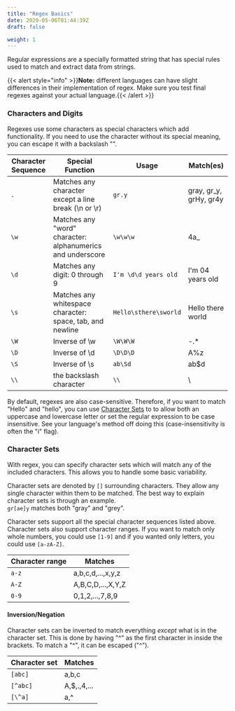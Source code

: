 ```yaml
---
title: "Regex Basics"
date: 2020-05-06T01:44:39Z
draft: false

weight: 1
---
```


Regular expressions are a specially formatted string that has special rules used to match and extract data from strings.

{{< alert style="info" >}}**Note:** different languages can have slight differences in their implementation of regex. Make sure you test final regexes against your actual language.{{< /alert >}}

### Characters and Digits

Regexes use some characters as special characters which add functionality. If you need to use the character without its special meaning, you can escape it with a backslash "\".

| Character Sequence | Special Function                                           | Usage                 | Match(es)              |
| ------------------ | ---------------------------------------------------------- | --------------------- | ---------------------- |
| `.`                | Matches any character except a line break (\n or \r)       | `gr.y`                | gray, gr_y, grHy, gr4y |
| `\w`               | Matches any "word" character: alphanumerics and underscore | `\w\w\w`              | 4a\_                   |
| `\d`               | Matches any digit: 0 through 9                             | `I'm \d\d years old`  | I'm 04 years old       |
| `\s`               | Matches any whitespace character: space, tab, and newline  | `Hello\sthere\sworld` | Hello there<br>world   |
| `\W`               | Inverse of \w                                              | `\W\W\W`              | -.\*                   |
| `\D`               | Inverse of \d                                              | `\D\D\D`              | A%z                    |
| `\S`               | Inverse of \s                                              | `ab\Sd`               | ab\$d                  |
| `\\`               | the backslash character                                    | `\\`                  | \                      |

By default, regexes are also case-sensitive. Therefore, if you want to match "Hello" and "hello", you can use [Character Sets](./#character-sets) to to allow both an uppercase
and lowercase letter or set the regular expression to be case insensitive. See your language's method off doing this (case-insensitivity is often the "i" flag).

### Character Sets

With regex, you can specify character sets which will match any of the included characters. This allows you to handle some basic variability.

Character sets are denoted by `[]` surrounding characters. They allow any single character within them to be matched. The best way to explain character sets is through an example.  
`gr[ae]y` matches both "gray" and "grey".

Character sets support all the special character sequences listed above. Character sets also support character ranges. If you want to match only whole numbers, you could use `[1-9]` and if you wanted only letters, you could use `[a-zA-Z]`.

| Character range | Matches           |
| --------------- | ----------------- |
| `a-z`           | a,b,c,d,...,x,y,z |
| `A-Z`           | A,B,C,D,...,X,Y,Z |
| `0-9`           | 0,1,2,...,7,8,9   |

#### Inversion/Negation

Character sets can be inverted to match everything _except_ what is in the character set. This is done by having "^" as the first character in inside the brackets. To match a "^", it can be escaped ("\^").

| Character set | Matches      |
| ------------- | ------------ |
| `[abc]`       | a,b,c        |
| `[^abc]`      | A,\$,.,4,... |
| `[\^a]`       | a,^          |
